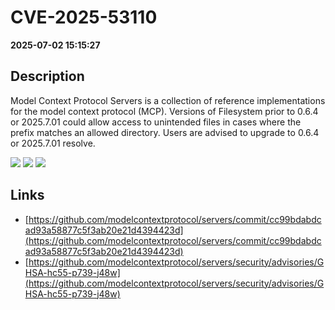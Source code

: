 # CVE-2025-53110

**2025-07-02 15:15:27**

## Description
Model Context Protocol Servers is a collection of reference implementations for the model context protocol (MCP). Versions of Filesystem prior to 0.6.4 or 2025.7.01 could allow access to unintended files in cases where the prefix matches an allowed directory. Users are advised to upgrade to 0.6.4 or 2025.7.01 resolve.

![](https://img.shields.io/static/v1?label=Score&message=7.3&color=red)
![](https://img.shields.io/static/v1?label=Severity&message=HIGH&color=red)
![](https://img.shields.io/static/v1?label=CWE&message=Traversal&color=green)

## Links
- [https://github.com/modelcontextprotocol/servers/commit/cc99bdabdcad93a58877c5f3ab20e21d4394423d](https://github.com/modelcontextprotocol/servers/commit/cc99bdabdcad93a58877c5f3ab20e21d4394423d)
- [https://github.com/modelcontextprotocol/servers/security/advisories/GHSA-hc55-p739-j48w](https://github.com/modelcontextprotocol/servers/security/advisories/GHSA-hc55-p739-j48w)
